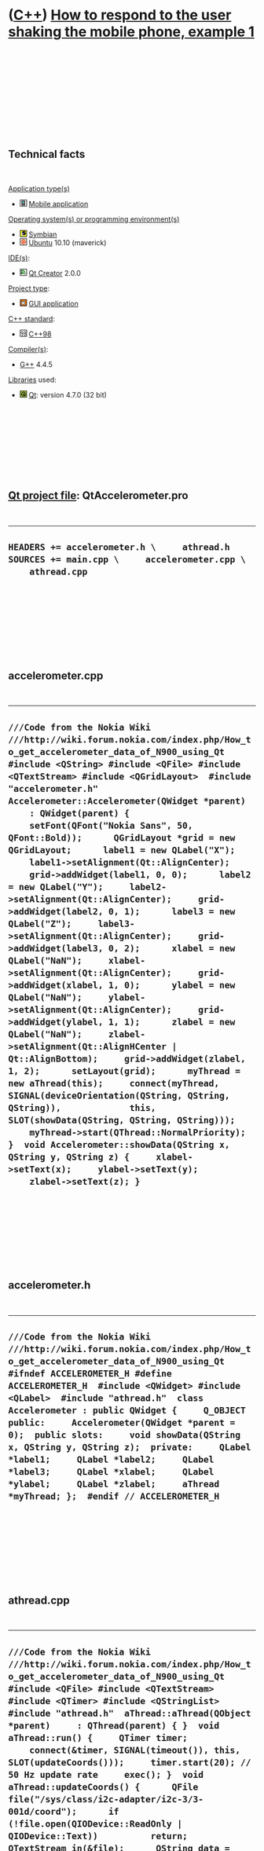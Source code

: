 



 

 

 

 

 

([C++](Cpp.htm)) [How to respond to the user shaking the mobile phone, example 1](CppSymbianRespondToShakeExample1.htm)
=======================================================================================================================

 

 

 

 

 

 

Technical facts
---------------

 

[Application type(s)](CppApplication.htm)

-   ![Mobile](PicMobile.png) [Mobile
    application](CppMobileApplication.htm)

[Operating system(s) or programming environment(s)](CppOs.htm)

-   ![Symbian](PicSymbian.png) [Symbian](CppSymbian.htm)
-   ![Ubuntu](PicUbuntu.png) [Ubuntu](CppUbuntu.htm) 10.10 (maverick)

[IDE(s)](CppIde.htm):

-   ![Qt Creator](PicQtCreator.png) [Qt Creator](CppQtCreator.htm) 2.0.0

[Project type](CppQtProjectType.htm):

-   ![GUI](PicGui.png) [GUI application](CppGuiApplication.htm)

[C++ standard](CppStandard.htm):

-   ![C++98](PicCpp98.png) [C++98](Cpp98.htm)

[Compiler(s)](CppCompiler.htm):

-   [G++](CppGpp.htm) 4.4.5

[Libraries](CppLibrary.htm) used:

-   ![Qt](PicQt.png) [Qt](CppQt.htm): version 4.7.0 (32 bit)

 

 

 

 

 

[Qt project file](CppQtProjectFile.htm): QtAccelerometer.pro
------------------------------------------------------------

 

  --------------------------------------------------------------------------------------------------------------
  ` HEADERS += accelerometer.h \     athread.h SOURCES += main.cpp \     accelerometer.cpp \     athread.cpp `
  --------------------------------------------------------------------------------------------------------------

 

 

 

 

 

accelerometer.cpp
-----------------

 

  -----------------------------------------------------------------------------------------------------------------------------------------------------------------------------------------------------------------------------------------------------------------------------------------------------------------------------------------------------------------------------------------------------------------------------------------------------------------------------------------------------------------------------------------------------------------------------------------------------------------------------------------------------------------------------------------------------------------------------------------------------------------------------------------------------------------------------------------------------------------------------------------------------------------------------------------------------------------------------------------------------------------------------------------------------------------------------------------------------------------------------------------------------------------------------------------------------------------------------------------------------------------------------------------------------------------------------------------------------------------------------------------------------------------------------------------------------------------------------------------------------------------
  ` ///Code from the Nokia Wiki ///http://wiki.forum.nokia.com/index.php/How_to_get_accelerometer_data_of_N900_using_Qt #include <QString> #include <QFile> #include <QTextStream> #include <QGridLayout>  #include "accelerometer.h"  Accelerometer::Accelerometer(QWidget *parent)     : QWidget(parent) {     setFont(QFont("Nokia Sans", 50, QFont::Bold));      QGridLayout *grid = new QGridLayout;      label1 = new QLabel("X");     label1->setAlignment(Qt::AlignCenter);     grid->addWidget(label1, 0, 0);      label2 = new QLabel("Y");     label2->setAlignment(Qt::AlignCenter);     grid->addWidget(label2, 0, 1);      label3 = new QLabel("Z");     label3->setAlignment(Qt::AlignCenter);     grid->addWidget(label3, 0, 2);      xlabel = new QLabel("NaN");     xlabel->setAlignment(Qt::AlignCenter);     grid->addWidget(xlabel, 1, 0);      ylabel = new QLabel("NaN");     ylabel->setAlignment(Qt::AlignCenter);     grid->addWidget(ylabel, 1, 1);      zlabel = new QLabel("NaN");     zlabel->setAlignment(Qt::AlignHCenter | Qt::AlignBottom);     grid->addWidget(zlabel, 1, 2);      setLayout(grid);      myThread = new aThread(this);     connect(myThread, SIGNAL(deviceOrientation(QString, QString, QString)),             this, SLOT(showData(QString, QString, QString)));     myThread->start(QThread::NormalPriority); }  void Accelerometer::showData(QString x, QString y, QString z) {     xlabel->setText(x);     ylabel->setText(y);     zlabel->setText(z); }  `
  -----------------------------------------------------------------------------------------------------------------------------------------------------------------------------------------------------------------------------------------------------------------------------------------------------------------------------------------------------------------------------------------------------------------------------------------------------------------------------------------------------------------------------------------------------------------------------------------------------------------------------------------------------------------------------------------------------------------------------------------------------------------------------------------------------------------------------------------------------------------------------------------------------------------------------------------------------------------------------------------------------------------------------------------------------------------------------------------------------------------------------------------------------------------------------------------------------------------------------------------------------------------------------------------------------------------------------------------------------------------------------------------------------------------------------------------------------------------------------------------------------------------

 

 

 

 

 

accelerometer.h
---------------

 

  -----------------------------------------------------------------------------------------------------------------------------------------------------------------------------------------------------------------------------------------------------------------------------------------------------------------------------------------------------------------------------------------------------------------------------------------------------------------------------------------------------------------------------------------------------------------------------------------------------
  ` ///Code from the Nokia Wiki ///http://wiki.forum.nokia.com/index.php/How_to_get_accelerometer_data_of_N900_using_Qt #ifndef ACCELEROMETER_H #define ACCELEROMETER_H  #include <QWidget> #include <QLabel>  #include "athread.h"  class Accelerometer : public QWidget {     Q_OBJECT  public:     Accelerometer(QWidget *parent = 0);  public slots:     void showData(QString x, QString y, QString z);  private:     QLabel *label1;     QLabel *label2;     QLabel *label3;     QLabel *xlabel;     QLabel *ylabel;     QLabel *zlabel;     aThread *myThread; };  #endif // ACCELEROMETER_H `
  -----------------------------------------------------------------------------------------------------------------------------------------------------------------------------------------------------------------------------------------------------------------------------------------------------------------------------------------------------------------------------------------------------------------------------------------------------------------------------------------------------------------------------------------------------------------------------------------------------

 

 

 

 

 

athread.cpp
-----------

 

  -----------------------------------------------------------------------------------------------------------------------------------------------------------------------------------------------------------------------------------------------------------------------------------------------------------------------------------------------------------------------------------------------------------------------------------------------------------------------------------------------------------------------------------------------------------------------------------------------------------------------------------------------------------------------------------------------------------------------------------------------------------------------------------------------------------------------------------------------------------------------------------------------------------------------------------------------------------
  ` ///Code from the Nokia Wiki ///http://wiki.forum.nokia.com/index.php/How_to_get_accelerometer_data_of_N900_using_Qt #include <QFile> #include <QTextStream> #include <QTimer> #include <QStringList>  #include "athread.h"  aThread::aThread(QObject *parent)     : QThread(parent) { }  void aThread::run() {     QTimer timer;     connect(&timer, SIGNAL(timeout()), this, SLOT(updateCoords()));     timer.start(20); // 50 Hz update rate     exec(); }  void aThread::updateCoords() {      QFile file("/sys/class/i2c-adapter/i2c-3/3-001d/coord");      if (!file.open(QIODevice::ReadOnly | QIODevice::Text))          return;      QTextStream in(&file);      QString data = in.readAll();      processCoords(data); }  void aThread::processCoords(QString &data) {     QStringList data_splited = data.split(" ");      x = data_splited[0];     y = data_splited[1];     z = data_splited[2];      emit deviceOrientation(x, y, z); }   `
  -----------------------------------------------------------------------------------------------------------------------------------------------------------------------------------------------------------------------------------------------------------------------------------------------------------------------------------------------------------------------------------------------------------------------------------------------------------------------------------------------------------------------------------------------------------------------------------------------------------------------------------------------------------------------------------------------------------------------------------------------------------------------------------------------------------------------------------------------------------------------------------------------------------------------------------------------------------

 

 

 

 

 

athread.h
---------

 

  ----------------------------------------------------------------------------------------------------------------------------------------------------------------------------------------------------------------------------------------------------------------------------------------------------------------------------------------------------------------------------------------------------------------------------------------------------------------------------------------------------------------------------------------
  ` ///Code from the Nokia Wiki ///http://wiki.forum.nokia.com/index.php/How_to_get_accelerometer_data_of_N900_using_Qt #ifndef ATHREAD_H #define ATHREAD_H  #include <QThread> #include <QString>  class aThread : public QThread {   Q_OBJECT  public:     aThread(QObject *parent = 0);     void run();      QString x;     QString y;     QString z;  public slots:     void updateCoords();     void processCoords(QString &data);  signals:     void deviceOrientation(QString x, QString y, QString z); };  #endif // ATHREAD_H `
  ----------------------------------------------------------------------------------------------------------------------------------------------------------------------------------------------------------------------------------------------------------------------------------------------------------------------------------------------------------------------------------------------------------------------------------------------------------------------------------------------------------------------------------------

 

 

 

 

 

main.cpp
--------

 

  --------------------------------------------------------------------------------------------------------------------------------------------------------------------------------------------------------------------------------------------------------------------------------------------------------------------
  ` ///Code from the Nokia Wiki ///http://wiki.forum.nokia.com/index.php/How_to_get_accelerometer_data_of_N900_using_Qt #include <QApplication>  #include "accelerometer.h"  int main(int argc, char *argv[]) {   QApplication app(argc, argv);   Accelerometer acc;   acc.showFullScreen();   return app.exec(); }`
  --------------------------------------------------------------------------------------------------------------------------------------------------------------------------------------------------------------------------------------------------------------------------------------------------------------------

 

 

 

 

 





 

[![Valid XHTML 1.0 Strict](valid-xhtml10.png){width="88"
height="31"}](http://validator.w3.org/check?uri=referer)
